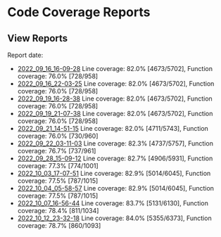 # Code Coverage Reports


## View Reports

Report date:
 - [2022_09_16_16-09-28](https://htmlpreview.github.io/?https://github.com/GleasonK/stablehlo/blob/ccov/reports/ccov_2022_09_16_16-09-28/index.html) Line coverage: 82.0% [4673/5702], Function coverage: 76.0% [728/958]
 - [2022_09_16_22-03-25](https://htmlpreview.github.io/?https://github.com/GleasonK/stablehlo/blob/ccov/reports/ccov_2022_09_16_22-03-25/index.html) Line coverage: 82.0% [4673/5702], Function coverage: 76.0% [728/958]
 - [2022_09_19_16-28-38](https://htmlpreview.github.io/?https://github.com/GleasonK/stablehlo/blob/ccov/reports/ccov_2022_09_19_16-28-38/index.html) Line coverage: 82.0% [4673/5702], Function coverage: 76.0% [728/958]
 - [2022_09_19_21-07-38](https://htmlpreview.github.io/?https://github.com/GleasonK/stablehlo/blob/ccov/reports/ccov_2022_09_19_21-07-38/index.html) Line coverage: 82.0% [4673/5702], Function coverage: 76.0% [728/958]
 - [2022_09_21_14-51-15](https://htmlpreview.github.io/?https://github.com/GleasonK/stablehlo/blob/ccov/reports/ccov_2022_09_21_14-51-15/index.html) Line coverage: 82.0% [4711/5743], Function coverage: 76.0% [730/960]
 - [2022_09_22_03-11-03](https://htmlpreview.github.io/?https://github.com/GleasonK/stablehlo/blob/ccov/reports/ccov_2022_09_22_03-11-03/index.html) Line coverage: 82.3% [4737/5757], Function coverage: 76.7% [737/961]
 - [2022_09_28_15-09-12](https://htmlpreview.github.io/?https://github.com/GleasonK/stablehlo/blob/ccov/reports/ccov_2022_09_28_15-09-12/index.html) Line coverage: 82.7% [4906/5931], Function coverage: 77.3% [774/1001]
 - [2022_10_03_17-07-51](https://htmlpreview.github.io/?https://github.com/GleasonK/stablehlo/blob/ccov/reports/ccov_2022_10_03_17-07-51/index.html) Line coverage: 82.9% [5014/6045], Function coverage: 77.5% [787/1015]
 - [2022_10_04_05-58-57](https://htmlpreview.github.io/?https://github.com/GleasonK/stablehlo/blob/ccov/reports/ccov_2022_10_04_05-58-57/index.html) Line coverage: 82.9% [5014/6045], Function coverage: 77.5% [787/1015]
 - [2022_10_07_16-56-44](https://htmlpreview.github.io/?https://github.com/GleasonK/stablehlo/blob/ccov/reports/ccov_2022_10_07_16-56-44/index.html) Line coverage: 83.7% [5131/6130], Function coverage: 78.4% [811/1034]
 - [2022_10_12_23-32-18](https://htmlpreview.github.io/?https://github.com/GleasonK/stablehlo/blob/ccov/reports/ccov_2022_10_12_23-32-18/index.html) Line coverage: 84.0% [5355/6373], Function coverage: 78.7% [860/1093]
